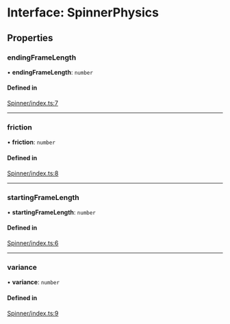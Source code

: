 # Interface: SpinnerPhysics

## Properties

### endingFrameLength

• **endingFrameLength**: `number`

#### Defined in

[Spinner/index.ts:7](https://github.com/daniellacosse/idea-spinner/blob/6f19af5/packages/spinner/Spinner/index.ts#L7)

___

### friction

• **friction**: `number`

#### Defined in

[Spinner/index.ts:8](https://github.com/daniellacosse/idea-spinner/blob/6f19af5/packages/spinner/Spinner/index.ts#L8)

___

### startingFrameLength

• **startingFrameLength**: `number`

#### Defined in

[Spinner/index.ts:6](https://github.com/daniellacosse/idea-spinner/blob/6f19af5/packages/spinner/Spinner/index.ts#L6)

___

### variance

• **variance**: `number`

#### Defined in

[Spinner/index.ts:9](https://github.com/daniellacosse/idea-spinner/blob/6f19af5/packages/spinner/Spinner/index.ts#L9)

